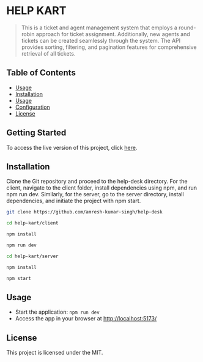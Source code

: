 # HELP KART

> This is a ticket and agent management system that employs a round-robin approach for ticket assignment. Additionally, new agents and tickets can be created seamlessly through the system. The API provides sorting, filtering, and pagination features for comprehensive retrieval of all tickets.

## Table of Contents

- [Usage](#usage)
- [Installation](#installation)
- [Usage](#usage)
- [Configuration](#configuration)
- [License](#license)

## Getting Started

To access the live version of this project, click [here](https://help-desk-client.vercel.app/).

## Installation

Clone the Git repository and proceed to the help-desk directory. For the client, navigate to the client folder, install dependencies using npm, and run npm run dev. Similarly, for the server, go to the server directory, install dependencies, and initiate the project with npm start.

```bash
git clone https://github.com/amresh-kumar-singh/help-desk
```

```bash
cd help-kart/client
```

```bash
npm install
```

```bash
npm run dev
```

```bash
cd help-kart/server
```

```bash
npm install
```

```bash
npm start
```

## Usage

- Start the application: `npm run dev`
- Access the app in your browser at [http://localhost:5173/](http://localhost:5173/)

## License

This project is licensed under the MIT.
